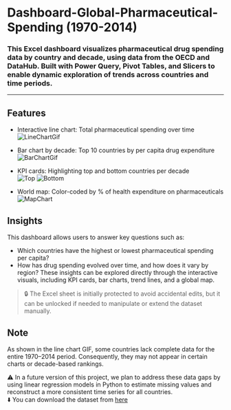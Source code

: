 # Dashboard-Global-Pharmaceutical-Spending (1970-2014)

### This Excel dashboard visualizes pharmaceutical drug spending data by country and decade, using data from the OECD and DataHub. Built with Power Query, Pivot Tables, and Slicers to enable dynamic exploration of trends across countries and time periods.  
---

## Features

- Interactive line chart: Total pharmaceutical spending over time
![LineChartGif](https://github.com/user-attachments/assets/6a278cb5-d5e0-4c34-aa40-fb720722ec5c)


- Bar chart by decade: Top 10 countries by per capita drug expenditure
![BarChartGif](https://github.com/user-attachments/assets/a842714a-c3db-4dd6-b9eb-8c1ea061748a)


- KPI cards: Highlighting top and bottom countries per decade  
![Top](https://github.com/user-attachments/assets/7c3c2849-84ba-4a8c-a255-ada1e3826a3a)
![Bottom](https://github.com/user-attachments/assets/c3d9a99f-27d7-4bb2-8e20-8311456785b6)

- World map: Color-coded by % of health expenditure on pharmaceuticals
![MapChart](https://github.com/user-attachments/assets/63364157-80a1-4de1-9307-96ebda2b0e18)

## Insights

This dashboard allows users to answer key questions such as:  
- Which countries have the highest or lowest pharmaceutical spending per capita?  
- How has drug spending evolved over time, and how does it vary by region?
These insights can be explored directly through the interactive visuals, including KPI cards, bar charts, trend lines, and a global map.  
> 🔒 The Excel sheet is initially protected to avoid accidental edits, but it can be unlocked if needed to manipulate or extend the dataset manually.

## Note

As shown in the line chart GIF, some countries lack complete data for the entire 1970–2014 period. Consequently, they may not appear in certain charts or decade-based rankings.
 
⚠️ In a future version of this project, we plan to address these data gaps by using linear regression models in Python to estimate missing values and reconstruct a more consistent time series for all countries.  
⬇️ You can download the dataset from [here](https://www.kaggle.com/datasets/tunguz/pharmaceutical-drug-spending-by-countries)
